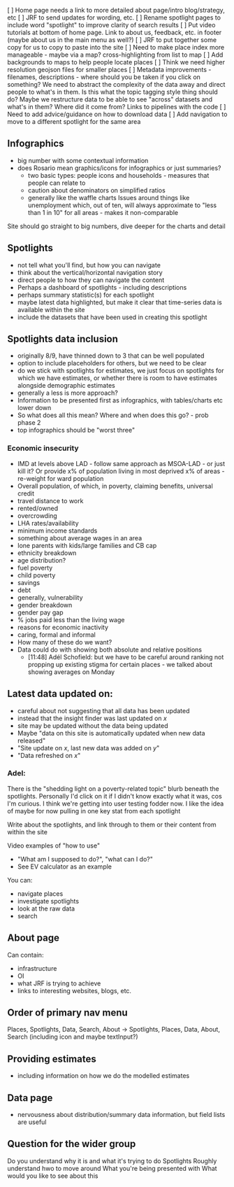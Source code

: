 [ ] Home page needs a link to more detailed about page/intro blog/strategy, etc
[ ] JRF to send updates for wording, etc.
[ ] Rename spotlight pages to include word "spotlight" to improve clarity of search results
[ ] Put video tutorials at bottom of home page. Link to about us, feedback, etc. in footer (maybe about us in the main menu as well?)
[ ] JRF to put together some copy for us to copy to paste into the site
[ ] Need to make place index more manageable - maybe via a map? cross-highlighting from list to map
[ ] Add backgrounds to maps to help people locate places
[ ] Think we need higher resolution geojson files for smaller places
[ ] Metadata improvements - filenames, descriptions - where should you be taken if you click on something? We need to abstract the complexity of the data away and direct people to what's in them. Is this what the topic tagging style thing should do? Maybe we restructure data to be able to see "across" datasets and what's in them? Where did it come from? Links to pipelines with the code
[ ] Need to add advice/guidance on how to download data
[ ] Add navigation to move to a different spotlight for the same area


## Infographics
- big number with some contextual information
- does Rosario mean graphics/icons for infographics or just summaries?
  - two basic types: people icons and households - measures that people can relate to
  - caution about denominators on simplified ratios
  - generally like the waffle charts
Issues around things like unemployment which, out of ten, will always approximate to "less than 1 in 10" for all areas - makes it non-comparable

Site should go straight to big numbers, dive deeper for the charts and detail

## Spotlights
- not tell what you'll find, but how you can navigate
- think about the vertical/horizontal navigation story
- direct people to how they can navigate the content
- Perhaps a dashboard of spotlights - including descriptions
- perhaps summary statistic(s) for each spotlight
- maybe latest data highlighted, but make it clear that time-series data is available within the site
- include the datasets that have been used in creating this spotlight

## Spotlights data inclusion
- originally 8/9, have thinned down to 3 that can be well populated
- option to include placeholders for others, but we need to be clear
- do we stick with spotlights for estimates, we just focus on spotlights for which we have estimates, or whether there is room to have estimates alongside demographic estimates
- generally a less is more approach?
- Information to be presented first as infographics, with tables/charts etc lower down
- So what does all this mean? Where and when does this go? - prob phase 2
- top infographics should be "worst three"


### Economic insecurity
- IMD at levels above LAD - follow same approach as MSOA-LAD - or just kill it? Or provide x% of population living in most deprived x% of areas - re-weight for ward population
- Overall population, of which, in poverty, claiming benefits, universal credit
- travel distance to work
- rented/owned
- overcrowding
- LHA rates/availability
- minimum income standards
- something about average wages in an area
- lone parents with kids/large families and CB cap
- ethnicity breakdown
- age distribution?
- fuel poverty
- child poverty
- savings
- debt
- generally, vulnerability
- gender breakdown
- gender pay gap
- % jobs paid less than the living wage
- reasons for economic inactivity
- caring, formal and informal
- How many of these do we want?
- Data could do with showing both absolute and relative positions
  - [11:48] Adél Schofield: but we have to be careful around ranking not propping up existing stigma for certain places - we talked about showing averages on Monday

## Latest data updated on:
- careful about not suggesting that all data has been updated
- instead that the insight finder was last updated on _x_
- site may be updated without the data being updated
- Maybe "data on this site is automatically updated when new data released"
- "Site update on _x_, last new data was added on _y_"
- "Data refreshed on _x_"

### Adel:
There is the "shedding light on a poverty-related topic" blurb beneath the spotlights. Personally I'd click on it if I didn't know exactly what it was, cos I'm curious. I think we're getting into user testing fodder now. I like the idea of maybe for now pulling in one key stat from each spotlight

Write about the spotlights, and link through to them or their content from within the site

Video examples of "how to use"
- "What am I supposed to do?", "what can I do?"
- See EV calculator as an example

You can:
- navigate places
- investigate spotlights
- look at the raw data
- search

## About page
Can contain:
- infrastructure
- OI
- what JRF is trying to achieve
- links to interesting websites, blogs, etc.

## Order of primary nav menu
Places, Spotlights, Data, Search, About ->
Spotlights, Places, Data, About, Search (including icon and maybe textInput?)

## Providing estimates
- including information on how we do the modelled estimates

## Data page
- nervousness about distribution/summary data information, but field lists are useful

## Question for the wider group
Do you understand why it is and what it's trying to do
Spotlights
Roughly understand hwo to move around
What you're being presented with
What would you like to see about this
